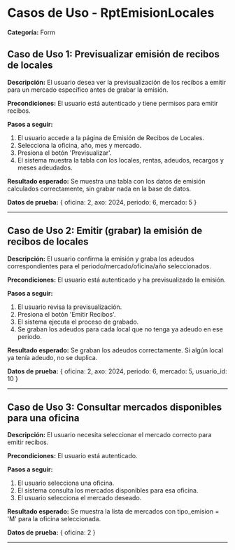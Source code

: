 # Casos de Uso - RptEmisionLocales

**Categoría:** Form

## Caso de Uso 1: Previsualizar emisión de recibos de locales

**Descripción:** El usuario desea ver la previsualización de los recibos a emitir para un mercado específico antes de grabar la emisión.

**Precondiciones:**
El usuario está autenticado y tiene permisos para emitir recibos.

**Pasos a seguir:**
1. El usuario accede a la página de Emisión de Recibos de Locales.
2. Selecciona la oficina, año, mes y mercado.
3. Presiona el botón 'Previsualizar'.
4. El sistema muestra la tabla con los locales, rentas, adeudos, recargos y meses adeudados.

**Resultado esperado:**
Se muestra una tabla con los datos de emisión calculados correctamente, sin grabar nada en la base de datos.

**Datos de prueba:**
{ oficina: 2, axo: 2024, periodo: 6, mercado: 5 }

---

## Caso de Uso 2: Emitir (grabar) la emisión de recibos de locales

**Descripción:** El usuario confirma la emisión y graba los adeudos correspondientes para el periodo/mercado/oficina/año seleccionados.

**Precondiciones:**
El usuario está autenticado y ha previsualizado la emisión.

**Pasos a seguir:**
1. El usuario revisa la previsualización.
2. Presiona el botón 'Emitir Recibos'.
3. El sistema ejecuta el proceso de grabado.
4. Se graban los adeudos para cada local que no tenga ya adeudo en ese periodo.

**Resultado esperado:**
Se graban los adeudos correctamente. Si algún local ya tenía adeudo, no se duplica.

**Datos de prueba:**
{ oficina: 2, axo: 2024, periodo: 6, mercado: 5, usuario_id: 10 }

---

## Caso de Uso 3: Consultar mercados disponibles para una oficina

**Descripción:** El usuario necesita seleccionar el mercado correcto para emitir recibos.

**Precondiciones:**
El usuario está autenticado.

**Pasos a seguir:**
1. El usuario selecciona una oficina.
2. El sistema consulta los mercados disponibles para esa oficina.
3. El usuario selecciona el mercado deseado.

**Resultado esperado:**
Se muestra la lista de mercados con tipo_emision = 'M' para la oficina seleccionada.

**Datos de prueba:**
{ oficina: 2 }

---

